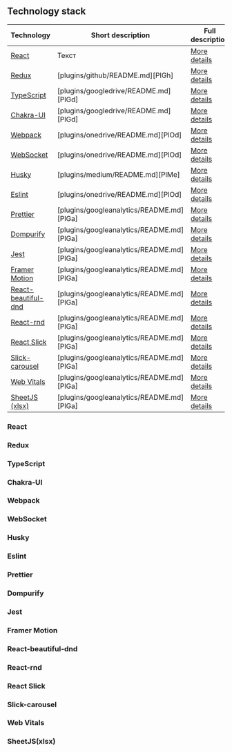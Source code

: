 ## Technology stack

| Technology | Short description | Full description |
| ------ | ------ | ------ |
| [React][React] | Текст | [More details](#React) |
| [Redux][Redux] | [plugins/github/README.md][PlGh] | [More details](#Redux) |
| [TypeScript][TypeScript] | [plugins/googledrive/README.md][PlGd] | [More details](#TypeScript) |
| [Chakra-UI][Chakra-UI] | [plugins/googledrive/README.md][PlGd] | [More details](#Chakra-UI) |
| [Webpack][Webpack] | [plugins/onedrive/README.md][PlOd] | [More details](#Webpack) |
| [WebSocket][WebSocket] | [plugins/onedrive/README.md][PlOd] | [More details](#WebSocket) |
| [Husky][Husky] | [plugins/medium/README.md][PlMe] | [More details](#Husky)
| [Eslint][Eslint] | [plugins/onedrive/README.md][PlOd] | [More details](#Eslint)
| [Prettier][Prettier] | [plugins/googleanalytics/README.md][PlGa] | [More details](#Prettier)
| [Dompurify][Dompurify] | [plugins/googleanalytics/README.md][PlGa] | [More details](#Dompurify)
| [Jest][Jest] | [plugins/googleanalytics/README.md][PlGa] | [More details](#Jest)
| [Framer Motion][Framer Motion] | [plugins/googleanalytics/README.md][PlGa] | [More details](#Framer-Motion)
| [React-beautiful-dnd][React-beautiful-dnd] | [plugins/googleanalytics/README.md][PlGa] |[More details](#React-beautiful-dnd)
| [React-rnd][React-rnd] | [plugins/googleanalytics/README.md][PlGa] | [More details](#React-rnd)
| [React Slick][React-slick] | [plugins/googleanalytics/README.md][PlGa] | [More details](#React-slick)
| [Slick-carousel][Slick-carousel] | [plugins/googleanalytics/README.md][PlGa] | [More details](#Slick-carousel)
| [Web Vitals][Web Vitals] | [plugins/googleanalytics/README.md][PlGa] | [More details](#Web-Vitals)
| [SheetJS (xlsx)][SheetJS] | [plugins/googleanalytics/README.md][PlGa] | [More details](#SheetJSxlsx)


### React
### Redux
### TypeScript
### Chakra-UI
### Webpack
### WebSocket
### Husky
### Eslint
### Prettier
### Dompurify
### Jest
### Framer Motion
### React-beautiful-dnd
### React-rnd
### React Slick
### Slick-carousel
### Web Vitals
### SheetJS(xlsx)


[//]: # (These are reference links used in the body of this note and get stripped out when the markdown processor does its job. There is no need to format nicely because it shouldn't be seen. Thanks SO - http://stackoverflow.com/questions/4823468/store-comments-in-markdown-syntax)

   [React]: <https://reactjs.org/>
   [Redux]: <https://redux.js.org/>
   [TypeScript]: <https://www.typescriptlang.org/>
   [Chakra-UI]: <https://chakra-ui.com/>
   [Webpack]: <https://webpack.js.org/>
   [WebSocket]: <https://www.npmjs.com/package/ws>
   [Husky]: <https://typicode.github.io/husky/#/>
   [Eslint]: <https://www.npmjs.com/package/eslint>
   [Prettier]: <https://prettier.io/>
   [Dompurify]: <https://www.npmjs.com/package/dompurify>
   [Jest]: <https://jestjs.io/>
   [Framer Motion]: <https://www.npmjs.com/package/framer-motion>
   [React-beautiful-dnd]: <https://www.npmjs.com/package/react-beautiful-dnd>
   [React-rnd]: <https://www.npmjs.com/package/react-rnd>
   [React-slick]: <https://react-slick.neostack.com/>
   [Slick-carousel]: <https://www.npmjs.com/package/slick-carousel>
   [Web Vitals]: <https://web.dev/vitals/>
   [SheetJS]: <https://sheetjs.com/>
